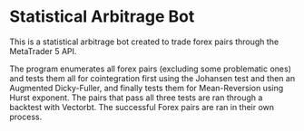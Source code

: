 # Statistical Arbitrage Bot

This is a statistical arbitrage bot created to trade forex pairs through the MetaTrader 5 API. 

The program enumerates all forex pairs (excluding some problematic ones) and tests them all for cointegration first using the Johansen test and then an Augmented Dicky-Fuller, and finally tests them for Mean-Reversion using Hurst exponent. The pairs that pass all three tests are ran through a backtest with Vectorbt. The successful Forex pairs are ran in their own process.
